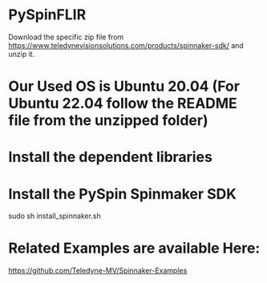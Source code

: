 # PySpinFLIR
Download the specific zip file from https://www.teledynevisionsolutions.com/products/spinnaker-sdk/ and unzip it.
# Our Used OS is Ubuntu 20.04 (For Ubuntu 22.04 follow the README file from the unzipped folder)
# Install the dependent libraries 

# Install the PySpin Spinmaker SDK
sudo sh install_spinnaker.sh
# Related Examples are available Here:  
https://github.com/Teledyne-MV/Spinnaker-Examples
